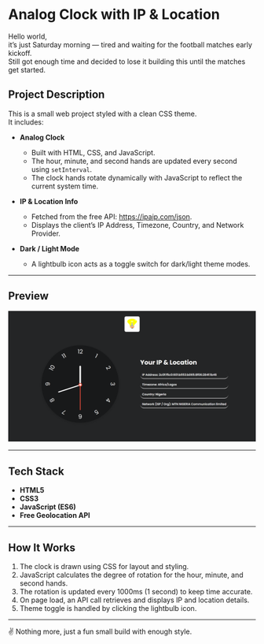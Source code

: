 # Analog Clock with IP & Location

Hello world,  
it’s just Saturday morning — tired and waiting for the football matches early kickoff.  
Still got enough time and decided to lose it building this until the matches get started.


## Project Description
This is a small web project styled with a clean CSS theme.  
It includes:

- **Analog Clock**  
  - Built with HTML, CSS, and JavaScript.  
  - The hour, minute, and second hands are updated every second using `setInterval`.  
  - The clock hands rotate dynamically with JavaScript to reflect the current system time.  

- **IP & Location Info**  
  - Fetched from the free API: https://ipaip.com/json.  
  - Displays the client’s IP Address, Timezone, Country, and Network Provider.  

- **Dark / Light Mode**  
  - A lightbulb icon acts as a toggle switch for dark/light theme modes.

---

## Preview
![App Screenshot](icons/screencapture.png)

---

## Tech Stack
- **HTML5**  
- **CSS3**  
- **JavaScript (ES6)**  
- **Free Geolocation API**

---

## How It Works
1. The clock is drawn using CSS for layout and styling.  
2. JavaScript calculates the degree of rotation for the hour, minute, and second hands.  
3. The rotation is updated every 1000ms (1 second) to keep time accurate.  
4. On page load, an API call retrieves and displays IP and location details.  
5. Theme toggle is handled by clicking the lightbulb icon.

---

✌️ Nothing more, just a fun small build with enough style.
